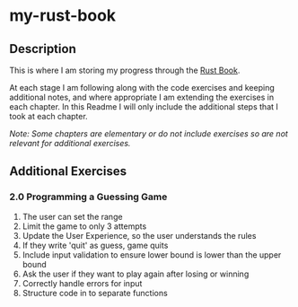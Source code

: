 # my-rust-book

## Description

This is where I am storing my progress through the [Rust Book](https://doc.rust-lang.org/book/).

At each stage I am following along with the code exercises and keeping additional notes, and where appropriate I am extending the exercises in each chapter. In this Readme I will only include the additional steps that I took at each chapter.

*Note: Some chapters are elementary or do not include exercises so are not relevant for additional exercises.* 

## Additional Exercises

### 2.0 Programming a Guessing Game

1. The user can set the range
2. Limit the game to only 3 attempts
3. Update the User Experience, so the user understands the rules
4. If they write 'quit' as guess, game quits
5. Include input validation to ensure lower bound is lower than the upper bound
6. Ask the user if they want to play again after losing or winning
7. Correctly handle errors for input
8. Structure code in to separate functions